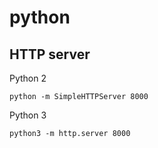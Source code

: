 # python

## HTTP server

Python 2

```
python -m SimpleHTTPServer 8000
```

Python 3

```
python3 -m http.server 8000
```
